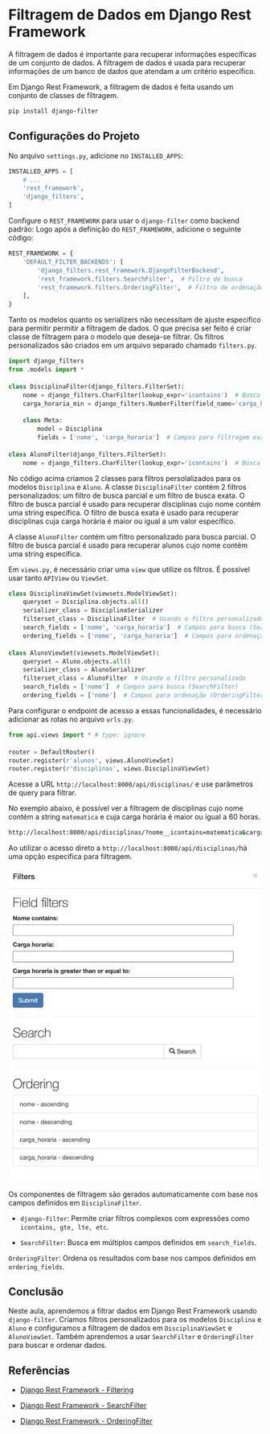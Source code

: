 # Filtragem de Dados em Django Rest Framework

A filtragem de dados é importante para recuperar informações específicas de um conjunto de dados. A filtragem de dados é usada para recuperar informações de um banco de dados que atendam a um critério específico. 

Em Django Rest Framework, a filtragem de dados é feita usando um conjunto de classes de filtragem.

```bash
pip install django-filter

```

## Configurações do Projeto

No arquivo `settings.py`, adicione no `INSTALLED_APPS`:

```python
INSTALLED_APPS = [
    # ...
    'rest_framework',
    'django_filters',
]
```

Configure o `REST_FRAMEWORK` para usar o `django-filter` como backend padrão:
Logo após a definição do `REST_FRAMEWORK`, adicione o seguinte código:

```python
REST_FRAMEWORK = {
    'DEFAULT_FILTER_BACKENDS': [
        'django_filters.rest_framework.DjangoFilterBackend',
        'rest_framework.filters.SearchFilter',  # Filtro de busca
        'rest_framework.filters.OrderingFilter',  # Filtro de ordenação
    ],
}
```

Tanto os modelos quanto os serializers não necessitam de ajuste específico para permitir permitir a filtragem de dados.
O que precisa ser feito é criar classe de filtragem para o modelo que deseja-se filtrar. Os filtros personalizados são criados em um arquivo separado chamado `filters.py`.

```python
import django_filters
from .models import *

class DisciplinaFilter(django_filters.FilterSet):
    nome = django_filters.CharFilter(lookup_expr='icontains')  # Busca parcial (case-insensitive)
    carga_horaria_min = django_filters.NumberFilter(field_name='carga_horaria', lookup_expr='gte')

    class Meta:
        model = Disciplina
        fields = ['nome', 'carga_horaria']  # Campos para filtragem exata

class AlunoFilter(django_filters.FilterSet):
    nome = django_filters.CharFilter(lookup_expr='icontains')  # Busca parcial (case-insensitive)

```

No código acima criamos 2 classes para filtros persolalizados para os modelos `Disciplina` e `Aluno`. A classe `DisciplinaFilter` contém 2 filtros personalizados: um filtro de busca parcial e um filtro de busca exata. O filtro de busca parcial é usado para recuperar disciplinas cujo nome contém uma string específica. O filtro de busca exata é usado para recuperar disciplinas cuja carga horária é maior ou igual a um valor específico.

A classe `AlunoFilter` contém um filtro personalizado para busca parcial. O filtro de busca parcial é usado para recuperar alunos cujo nome contém uma string específica.

Em `views.py`, é necessário criar uma `view` que utilize os filtros. É possível usar tanto `APIView` ou `ViewSet`.


```python
class DisciplinaViewSet(viewsets.ModelViewSet):
    queryset = Disciplina.objects.all()
    serializer_class = DisciplinaSerializer 
    filterset_class = DisciplinaFilter  # Usando o filtro personalizado
    search_fields = ['nome', 'carga_horaria']  # Campos para busca (SearchFilter)
    ordering_fields = ['nome', 'carga_horaria']  # Campos para ordenação (OrderingFilter)

class AlunoViewSet(viewsets.ModelViewSet):
    queryset = Aluno.objects.all()
    serializer_class = AlunoSerializer
    filterset_class = AlunoFilter  # Usando o filtro personalizado
    search_fields = ['nome']  # Campos para busca (SearchFilter)
    ordering_fields = ['nome']  # Campos para ordenação (OrderingFilter)
```

Para configurar o endpoint de acesso a essas funcionalidades, é necessário adicionar as rotas no arquivo `urls.py`.

```python
from api.views import * # type: ignore

router = DefaultRouter()
router.register(r'alunos', views.AlunoViewSet)
router.register(r'disciplinas', views.DisciplinaViewSet)

```

Acesse a URL `http://localhost:8000/api/disciplinas/` e use parâmetros de query para filtrar.

No exemplo abaixo, é possível ver a filtragem de disciplinas cujo nome contém a string `matematica` e cuja carga horária é maior ou igual a 60 horas.

```bash
http://localhost:8000/api/disciplinas/?nome__icontains=matematica&carga_horaria_min=60
```

Ao utilizar o acesso direto a `http://localhost:8000/api/disciplinas/`há uma opção específica para filtragem.

![Modal Filtros](filtros.png "Modal Filtros")

Os componentes de filtragem são gerados automaticamente com base nos campos definidos em `DisciplinaFilter`.

- `django-filter`: Permite criar filtros complexos com expressões como `icontains, gte, lte, etc`.

- `SearchFilter`: Busca em múltiplos campos definidos em `search_fields`.

`OrderingFilter`: Ordena os resultados com base nos campos definidos em `ordering_fields`.

## Conclusão

Neste aula, aprendemos a filtrar dados em Django Rest Framework usando `django-filter`. Criamos filtros personalizados para os modelos `Disciplina` e `Aluno` e configuramos a filtragem de dados em `DisciplinaViewSet` e `AlunoViewSet`. Também aprendemos a usar `SearchFilter` e `OrderingFilter` para buscar e ordenar dados.

## Referências

- [Django Rest Framework - Filtering](https://www.django-rest-framework.org/api-guide/filtering/)

- [Django Rest Framework - SearchFilter](https://www.django-rest-framework.org/api-guide/filtering/#searchfilter)

- [Django Rest Framework - OrderingFilter](https://www.django-rest-framework.org/api-guide/filtering/#orderingfilter)